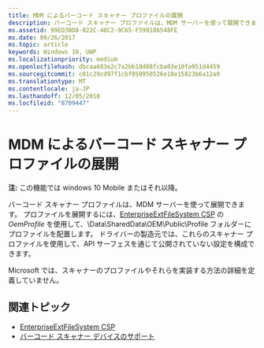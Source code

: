 ```yaml
---
title: MDM によるバーコード スキャナー プロファイルの展開
description: バーコード スキャナー プロファイルは、MDM サーバーを使って展開できます。
ms.assetid: 99ED3BD8-022C-40C2-9C65-F599186548FE
ms.date: 09/26/2017
ms.topic: article
keywords: Windows 10, UWP
ms.localizationpriority: medium
ms.openlocfilehash: dbcaa683e2c7a2bb18d88fcba03e10fa951d4459
ms.sourcegitcommit: c01c29cd97f1cbf050950526e18e15823b6a12a0
ms.translationtype: MT
ms.contentlocale: ja-JP
ms.lasthandoff: 12/05/2018
ms.locfileid: "8709447"
---
```

# <a name="deploy-barcode-scanner-profiles-with-mdm"></a>MDM によるバーコード スキャナー プロファイルの展開

**注:** この機能では windows 10 Mobile またはそれ以降。

バーコード スキャナー プロファイルは、MDM サーバーを使って展開できます。 プロファイルを展開するには、[EnterpriseExtFileSystem CSP](https://msdn.microsoft.com/library/windows/hardware/mt157025) の *OemProfile* を使用して、\\Data\\SharedData\\OEM\\Public\\Profile フォルダーにプロファイルを配置します。 ドライバーの製造元では、これらのスキャナー プロファイルを使用して、API サーフェスを通じて公開されていない設定を構成できます。

Microsoft では、スキャナーのプロファイルやそれらを実装する方法の詳細を定義していません。

## <a name="related-topics"></a>関連トピック
- [EnterpriseExtFileSystem CSP](https://msdn.microsoft.com/library/windows/hardware/mt157025)
- [バーコード スキャナー デバイスのサポート](https://docs.microsoft.com/en-us/windows/uwp/devices-sensors/pos-device-support#barcode-scanner)